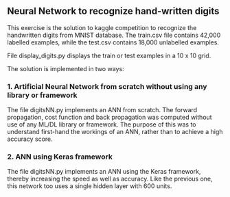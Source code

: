 ## Neural Network to recognize hand-written digits

This exercise is the solution to kaggle competition to recognize the handwritten digits from MNIST database. The train.csv file contains 42,000 labelled examples, while the test.csv contains 18,000 unlabelled examples.

File display_digits.py displays the train or test examples in a 10 x 10 grid.

The solution is implemented in two ways:

### 1. Artificial Neural Network from scratch without using any library or framework

The file digitsNN.py implements an ANN from scratch. The forward propagation, cost function and back propagation was computed without use of any ML/DL library or framework. The purpose of this was to understand first-hand the workings of an ANN, rather than to achieve a high accuracy score.

### 2. ANN using Keras framework
The file digitsNN.py implements an ANN using the Keras framework, thereby increasing the speed as well as accuracy. Like the previous one, this network too uses a single hidden layer with 600 units.

